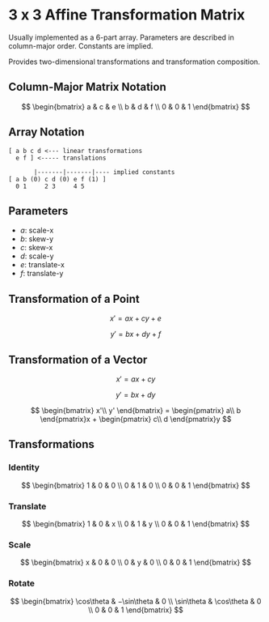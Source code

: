 # 3 x 3 Affine Transformation Matrix

Usually implemented as a 6-part array. Parameters are described in column-major
order. Constants are implied.

Provides two-dimensional transformations and transformation composition.

## Column-Major Matrix Notation

$$
\begin{bmatrix}
a & c & e \\
b & d & f \\
0 & 0 & 1
\end{bmatrix}
$$

## Array Notation

```
[ a b c d <--- linear transformations
  e f ] <----- translations

       |-------|-------|---- implied constants
[ a b (0) c d (0) e f (1) ]
  0 1     2 3     4 5
```

## Parameters

- $a$: scale-x
- $b$: skew-y
- $c$: skew-x
- $d$: scale-y
- $e$: translate-x
- $f$: translate-y

## Transformation of a Point

$$x' = ax + cy + e$$

$$y' = bx + dy + f$$

## Transformation of a Vector

$$x' = ax + cy$$

$$y' = bx + dy$$

$$
\begin{bmatrix}
x'\\
y'
\end{bmatrix} = \begin{pmatrix}
a\\
b
\end{pmatrix}x + \begin{pmatrix}
c\\
d
\end{pmatrix}y
$$

## Transformations

### Identity

$$
\begin{bmatrix}
1 & 0 & 0 \\
0 & 1 & 0 \\
0 & 0 & 1
\end{bmatrix}
$$

### Translate

$$
\begin{bmatrix}
1 & 0 & x \\
0 & 1 & y \\
0 & 0 & 1
\end{bmatrix}
$$

### Scale

$$
\begin{bmatrix}
x & 0 & 0 \\
0 & y & 0 \\
0 & 0 & 1
\end{bmatrix}
$$

### Rotate

$$
\begin{bmatrix}
\cos\theta & −\sin\theta & 0 \\
\sin\theta & \cos\theta & 0 \\
0 & 0 & 1
\end{bmatrix}
$$
